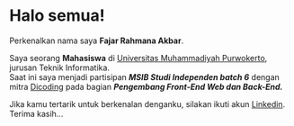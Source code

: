 # Halo semua! 

Perkenalkan nama saya **Fajar Rahmana Akbar**.<br>

Saya seorang **Mahasiswa** di [Universitas Muhammadiyah Purwokerto](https://ump.ac.id/), jurusan Teknik Informatika.<br> 
Saat ini saya menjadi partisipan _**MSIB Studi Independen batch 6**_ dengan mitra [Dicoding](https://www.dicoding.com/) pada bagian _**Pengembang Front-End Web dan Back-End.**_<br>

Jika kamu tertarik untuk berkenalan denganku, silakan ikuti akun [Linkedin](https://www.linkedin.com/in/fajar-rahmana-akbar/). Terima kasih...

